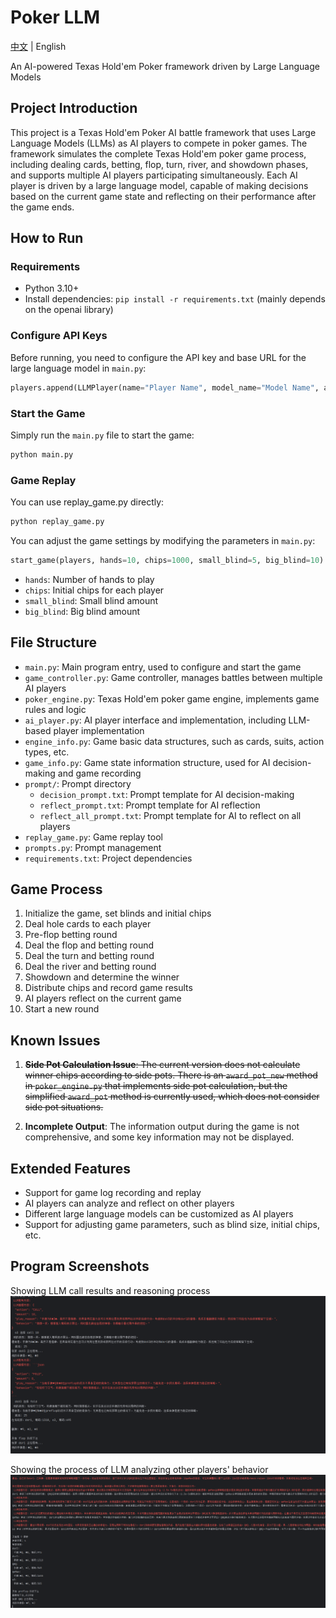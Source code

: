 # Poker LLM

[中文](README.md) | English

An AI-powered Texas Hold'em Poker framework driven by Large Language Models

## Project Introduction

This project is a Texas Hold'em Poker AI battle framework that uses Large Language Models (LLMs) as AI players to compete in poker games. The framework simulates the complete Texas Hold'em poker game process, including dealing cards, betting, flop, turn, river, and showdown phases, and supports multiple AI players participating simultaneously. Each AI player is driven by a large language model, capable of making decisions based on the current game state and reflecting on their performance after the game ends.

## How to Run

### Requirements

- Python 3.10+
- Install dependencies: `pip install -r requirements.txt` (mainly depends on the openai library)

### Configure API Keys

Before running, you need to configure the API key and base URL for the large language model in `main.py`:

```python
players.append(LLMPlayer(name="Player Name", model_name="Model Name", api_key='YOUR_API_KEY', base_url="YOUR_BASE_URL"))
```

### Start the Game

Simply run the `main.py` file to start the game:

```bash
python main.py
```

### Game Replay

You can use replay_game.py directly:

```bash
python replay_game.py
```

You can adjust the game settings by modifying the parameters in `main.py`:

```python
start_game(players, hands=10, chips=1000, small_blind=5, big_blind=10)
```

- `hands`: Number of hands to play
- `chips`: Initial chips for each player
- `small_blind`: Small blind amount
- `big_blind`: Big blind amount

## File Structure

- `main.py`: Main program entry, used to configure and start the game
- `game_controller.py`: Game controller, manages battles between multiple AI players
- `poker_engine.py`: Texas Hold'em poker game engine, implements game rules and logic
- `ai_player.py`: AI player interface and implementation, including LLM-based player implementation
- `engine_info.py`: Game basic data structures, such as cards, suits, action types, etc.
- `game_info.py`: Game state information structure, used for AI decision-making and game recording
- `prompt/`: Prompt directory
  - `decision_prompt.txt`: Prompt template for AI decision-making
  - `reflect_prompt.txt`: Prompt template for AI reflection
  - `reflect_all_prompt.txt`: Prompt template for AI to reflect on all players
- `replay_game.py`: Game replay tool
- `prompts.py`: Prompt management
- `requirements.txt`: Project dependencies

## Game Process

1. Initialize the game, set blinds and initial chips
2. Deal hole cards to each player
3. Pre-flop betting round
4. Deal the flop and betting round
5. Deal the turn and betting round
6. Deal the river and betting round
7. Showdown and determine the winner
8. Distribute chips and record game results
9. AI players reflect on the current game
10. Start a new round

## Known Issues

1. ~~**Side Pot Calculation Issue**: The current version does not calculate winner chips according to side pots. There is an `award_pot_new` method in `poker_engine.py` that implements side pot calculation, but the simplified `award_pot` method is currently used, which does not consider side pot situations.~~

2. **Incomplete Output**: The information output during the game is not comprehensive, and some key information may not be displayed.

## Extended Features

- Support for game log recording and replay
- AI players can analyze and reflect on other players
- Different large language models can be customized as AI players
- Support for adjusting game parameters, such as blind size, initial chips, etc.

## Program Screenshots

Showing LLM call results and reasoning process
![Program Screenshot](./doc/img/1.png)

Showing the process of LLM analyzing other players' behavior
![Program Screenshot](./doc/img/2.png)